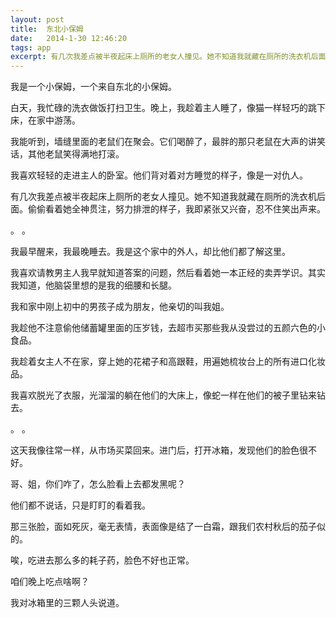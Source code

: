 ```yaml
---
layout: post
title:  东北小保姆
date:   2014-1-30 12:46:20
tags: app
excerpt: 有几次我差点被半夜起床上厕所的老女人撞见。她不知道我就藏在厕所的洗衣机后面。偷偷看着她全神贯注，努力排泄的样子，我即紧张又兴奋，忍不住笑出声来。
---
```

我是一个小保姆，一个来自东北的小保姆。

白天，我忙碌的洗衣做饭打扫卫生。晚上，我趁着主人睡了，像猫一样轻巧的跳下床，在家中游荡。

我能听到，墙缝里面的老鼠们在聚会。它们喝醉了，最胖的那只老鼠在大声的讲笑话，其他老鼠笑得满地打滚。

我喜欢轻轻的走进主人的卧室。他们背对着对方睡觉的样子，像是一对仇人。

有几次我差点被半夜起床上厕所的老女人撞见。她不知道我就藏在厕所的洗衣机后面。偷偷看着她全神贯注，努力排泄的样子，我即紧张又兴奋，忍不住笑出声来。

。
。

我最早醒来，我最晚睡去。我是这个家中的外人，却比他们都了解这里。

我喜欢请教男主人我早就知道答案的问题，然后看着她一本正经的卖弄学识。其实我知道，他脑袋里想的是我的细腰和长腿。

我和家中刚上初中的男孩子成为朋友，他亲切的叫我姐。

我趁他不注意偷他储蓄罐里面的压岁钱，去超市买那些我从没尝过的五颜六色的小食品。

我趁着女主人不在家，穿上她的花裙子和高跟鞋，用遍她梳妆台上的所有进口化妆品。

我喜欢脱光了衣服，光溜溜的躺在他们的大床上，像蛇一样在他们的被子里钻来钻去。

。
。

这天我像往常一样，从市场买菜回来。进门后，打开冰箱，发现他们的脸色很不好。

哥、姐，你们咋了，怎么脸看上去都发黑呢？

他们都不说话，只是盯盯的看着我。

那三张脸，面如死灰，毫无表情，表面像是结了一白霜，跟我们农村秋后的茄子似的。

唉，吃进去那么多的耗子药，脸色不好也正常。

咱们晚上吃点啥啊？

我对冰箱里的三颗人头说道。